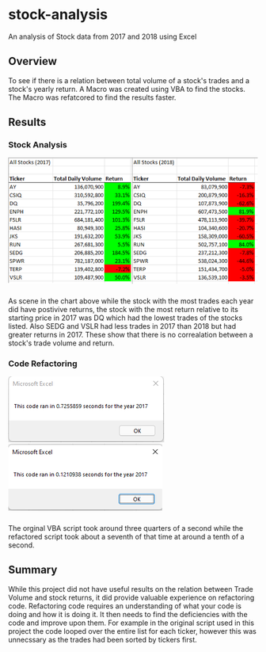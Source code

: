 # stock-analysis
An analysis of Stock data from 2017 and 2018 using Excel

## Overview
To see if there is a relation between total volume of a stock's trades and a stock's yearly return. A Macro was created using VBA to find the stocks. The Macro was refatcored to find the results faster.

## Results
### Stock Analysis
![Stock ananlysis Results](https://github.com/aneou/stock-analysis/blob/main/Resources/Stock_Results.png)
###
As scene in the chart above while the stock with the most trades each year did have postivive returns, the stock with the most return relative to its starting price in 2017 was DQ which had the lowest trades of the stocks listed. Also SEDG and VSLR had less trades in 2017 than 2018 but had greater returns in 2017. These show that there is no correalation between a stock's trade volume and return.
### Code Refactoring
![Original Runtime](https://github.com/aneou/stock-analysis/blob/main/Resources/AllStockAnalysis_Runtime.png)
![Refactored Runtime](https://github.com/aneou/stock-analysis/blob/main/Resources/VBA_Challenge_2017.png)
###
The orginal VBA script took around three quarters of a second while the refactored script took about a seventh of that time at around a tenth of a second.

## Summary 
While this project did not have useful results on the relation between Trade Volume and stock returns, it did provide valuable experience on refactoring code. Refactoring code requires an understanding of what your code is doing and how it is doing it. It then needs to find the deficiencies with the code and improve upon them. For example in the original script used in this project the code looped over the entire list for each ticker, however this was unnecssary as the trades had been sorted by tickers first. 
